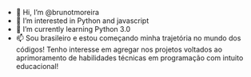 - 👋 Hi, I’m @brunotmoreira
- 👀 I’m interested in Python and javascript
- 🌱 I’m currently learning Python 3.0
- 📫 Sou brasileiro e estou começando minha trajetória no mundo dos códigos! Tenho interesse em agregar nos projetos voltados ao aprimoramento de habilidades técnicas em programação com intuito educacional!

<!---
brunotmoreira/brunotmoreira is a ✨ special ✨ repository because its `README.md` (this file) appears on your GitHub profile.
You can click the Preview link to take a look at your changes.
--->
